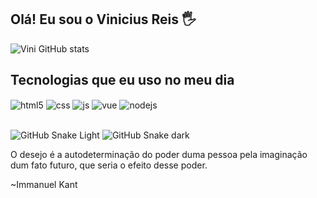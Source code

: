 ## Olá! Eu sou o Vinicius Reis 🖐️

![Vini GitHub stats](https://github-readme-stats.vercel.app/api?username=vinirteuber&show_icons=true&theme=blue-green&count_private=true)

## Tecnologias que eu uso no meu dia

<div style="display: inline_block">
  <img align="center" alt="html5" src="https://img.shields.io/badge/HTML5-E34F26?style=for-the-badge&logo=html5&logoColor=white" />
  <img align="center" alt="css" src="https://img.shields.io/badge/CSS3-1572B6?style=for-the-badge&logo=css3&logoColor=white" />
  <img align="center" alt="js" src="https://img.shields.io/badge/JavaScript-F7DF1E?style=for-the-badge&logo=javascript&logoColor=black" />
  <img align="center" alt="vue" src="https://img.shields.io/badge/Vue.js-35495E?style=for-the-badge&logo=vue.js&logoColor=4FC08D" />
  <img align="center" alt="nodejs" src="https://img.shields.io/badge/Node.js-43853D?style=for-the-badge&logo=node.js&logoColor=white" />
</div><br/>

![GitHub Snake Light](github-snake.svg#gh-light-mode-only)
![GitHub Snake dark](github-snake-dark.svg#gh-dark-mode-only)

O desejo é a autodeterminação do poder duma pessoa pela imaginação dum fato futuro, que seria o efeito desse poder.

~Immanuel Kant




